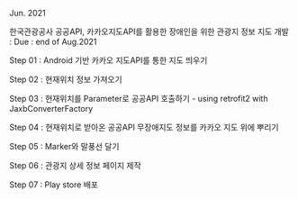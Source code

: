 Jun. 2021

한국관광공사 공공API, 카카오지도API를 활용한 장애인을 위한 관광지 정보 지도 개발 : Due : end of Aug.2021




Step 01 : Android 기반 카카오 지도API를 통한 지도 띄우기

Step 02 : 현재위치 정보 가져오기

Step 03 : 현재위치를 Parameter로 공공API 호출하기
    - using retrofit2 with JaxbConverterFactory

Step 04 : 현재위치로 받아온 공공API 무장애지도 정보를 카카오 지도 위에 뿌리기

Step 05 : Marker와 말풍선 달기

Step 06 : 관광지 상세 정보 페이지 제작

Step 07 : Play store 배포
